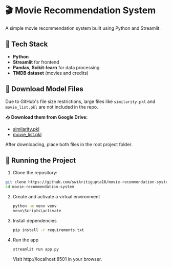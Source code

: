 # 🎬 Movie Recommendation System

A simple movie recommendation system built using Python and Streamlit.

## 🔧 Tech Stack

- **Python**
- **Streamlit** for frontend
- **Pandas**, **Scikit-learn** for data processing
- **TMDB dataset** (movies and credits)


## 🔗 Download Model Files

Due to GitHub's file size restrictions, large files like `similarity.pkl` and `movie_list.pkl` are not included in the repo.

📥 **Download them from Google Drive:**

- [similarity.pkl](https://drive.google.com/file/d/1h4WadszQ-tDJ58WMAtLyjx5VBEDG9MUW/view?usp=sharing)
- [movie_list.pkl](https://drive.google.com/file/d/1h4WadszQ-tDJ58WMAtLyjx5VBEDG9MUW/view?usp=sharing)

After downloading, place both files in the root project folder.

## 🚀 Running the Project

1. Clone the repository:

```bash
git clone https://github.com/swikritigupta16/movie-recommendation-system.git
cd movie-recommendation-system
```
2. Create and activate a virtual environment
   ```bash
   python -m venv venv
   venv\Scripts\activate
   ```
3. Install dependencies
   ```bash
   pip install -r requirements.txt
   ```
4. Run the app
   ```bash
   streamlit run app.py
   ```
   Visit http://localhost:8501 in your browser.
